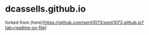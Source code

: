# dcassells.github.io

forked from (here)[https://github.com/senli1073/senli1073.github.io?tab=readme-ov-file]
